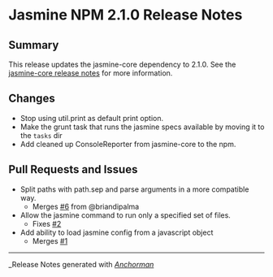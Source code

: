 # Jasmine NPM 2.1.0 Release Notes

## Summary

This release updates the jasmine-core dependency to 2.1.0. See the
[jasmine-core release notes](https://github.com/pivotal/jasmine/blob/master/release_notes/2.1.0.md)
for more information.

## Changes

* Stop using util.print as default print option.
* Make the grunt task that runs the jasmine specs available by moving it to the `tasks` dir
* Add cleaned up ConsoleReporter from jasmine-core to the npm.

## Pull Requests and Issues

- Split paths with path.sep and parse arguments in a more compatible way.
  - Merges [#6](http://github.com/pivotal/jasmine-npm/issues/6) from @briandipalma
- Allow the jasmine command to run only a specified set of files.
  - Fixes [#2](http://github.com/pivotal/jasmine-npm/issues/2)
- Add ability to load jasmine config from a javascript object
  - Merges [#1](http://github.com/pivotal/jasmine-npm/issues/1)

------

_Release Notes generated with _[Anchorman](http://github.com/infews/anchorman)_
